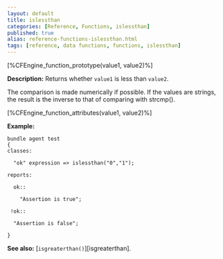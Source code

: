 ```yaml
---
layout: default
title: islessthan
categories: [Reference, Functions, islessthan]
published: true
alias: reference-functions-islessthan.html
tags: [reference, data functions, functions, islessthan]
---
```


[%CFEngine_function_prototype(value1, value2)%]

**Description:** Returns whether `value1` is less than `value2`.

The comparison is made numerically if possible. If the values are
strings, the result is the inverse to that of comparing with strcmp().

[%CFEngine_function_attributes(value1, value2)%]

**Example:**

```cf3
bundle agent test
{
classes:

  "ok" expression => islessthan("0","1");

reports:

  ok::

    "Assertion is true";

 !ok::

  "Assertion is false";

}
```

**See also:** [`isgreaterthan()`][isgreaterthan].
